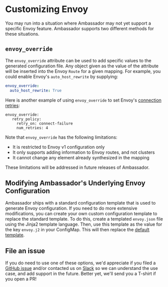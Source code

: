 # Customizing Envoy

You may run into a situation where Ambassador may not yet support a specific Envoy feature. Ambassador supports two different methods for these situations.

## `envoy_override`

The `envoy_override` attribute can be used to add specific values to the generated configuration file. Any object given as the value of the attribute will be inserted into the Envoy `Route` for a given mapping. For example, you could enable Envoy's `auto_host_rewrite` by supplying:

```yaml
envoy_override:
  auto_host_rewrite: True
```

Here is another example of using `envoy_override` to set Envoy's [connection retries](https://www.envoyproxy.io/docs/envoy/latest/api-v1/route_config/route.html#retry-policy):

```
envoy_override:
   retry_policy:
     retry_on: connect-failure
     num_retries: 4
```

Note that `envoy_override` has the following limitations:

* It is restricted to Envoy v1 configuration only
* It only supports adding information to Envoy routes, and not clusters
* It cannot change any element already synthesized in the mapping

These limitations will be addressed in future releases of Ambassador.

## Modifying Ambassador's Underlying Envoy Configuration

Ambassador ships with a standard configuration template that is used to generate Envoy configuration. If you need to do more extensive modifications, you can create your own custom configuration template to replace the standard template. To do this, create a templated `envoy.json` file using the Jinja2 template language. Then, use this template as the value for the key `envoy.j2` in your ConfigMap. This will then replace the [default template](https://github.com/datawire/ambassador/tree/master/ambassador/templates).

## File an issue

If you do need to use one of these options, we'd appreciate if you filed a [GitHub issue](https://github.com/datawire/ambassador/issues/) and/or contacted us on [Slack](https://d6e.co/slack) so we can understand the use case, and add support in the future. Better yet, we'll send you a T-shirt if you open a PR!